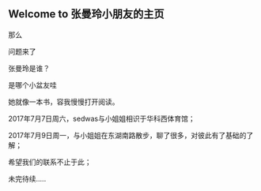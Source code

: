 ## Welcome to 张曼玲小朋友的主页

那么

问题来了

张曼玲是谁？

是哪个小盆友哇

她就像一本书，容我慢慢打开阅读。

2017年7月7日周六，sedwas与小姐姐相识于华科西体育馆；

2017年7月9日周一，与小姐姐在东湖南路散步，聊了很多，对彼此有了基础的了解；

希望我们的联系不止于此；

未完待续.....










